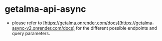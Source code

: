 # getalma-api-async
- please refer to [https://getalma.onrender.com/docs](https://getalma-async-v2.onrender.com/docs) for the different possible endpoints and query parameters.
